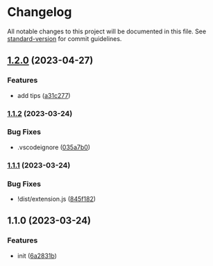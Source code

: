 # Changelog

All notable changes to this project will be documented in this file. See [standard-version](https://github.com/conventional-changelog/standard-version) for commit guidelines.

## [1.2.0](https://github.com/fjc0k/vscode-ImageOptim/compare/v1.1.2...v1.2.0) (2023-04-27)

### Features

- add tips ([a31c277](https://github.com/fjc0k/vscode-ImageOptim/commit/a31c277661976deaf9a36b50d9fae13b4076affa))

### [1.1.2](https://github.com/fjc0k/vscode-ImageOptim/compare/v1.1.1...v1.1.2) (2023-03-24)

### Bug Fixes

- .vscodeignore ([035a7b0](https://github.com/fjc0k/vscode-ImageOptim/commit/035a7b02b6b1116737e135ef031e2e4e83d59603))

### [1.1.1](https://github.com/fjc0k/vscode-ImageOptim/compare/v1.1.0...v1.1.1) (2023-03-24)

### Bug Fixes

- !dist/extension.js ([845f182](https://github.com/fjc0k/vscode-ImageOptim/commit/845f1825bba439e5c581769bcfbbf35bb67fe3ed))

## 1.1.0 (2023-03-24)

### Features

- init ([6a2831b](https://github.com/fjc0k/vscode-ImageOptim/commit/6a2831b8c67af6dcc3b8b01de7f4fd9330d00825))
